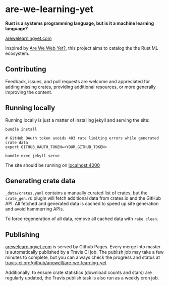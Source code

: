 # are-we-learning-yet

**Rust is a systems programming language, but is it a machine learning language?**

[arewelearningyet.com](http://arewelearningyet.com)

Inspired by [Are We Web Yet?](http://arewewebyet.org/), this project aims to catalog the the Rust ML ecosystem.

## Contributing

Feedback, issues, and pull requests are welcome and appreciated for adding missing crates,
providing additional resources, or more generally improving the content.

## Running locally

Running locally is just a matter of installing jekyll and serving the site:

```
bundle install

# GitHub OAuth token avoids 403 rate limiting errors while generated crate data
export GITHUB_OAUTH_TOKEN=<YOUR_GITHUB_TOKEN>

bundle exec jekyll serve
```

The site should be running on [localhost:4000](http://localhost:4000)

## Generating crate data

`_data/crates.yaml` contains a manually curated list of crates,
but the `crate_gen.rb` plugin will fetch additional data from crates.io
and the GitHub API. All fetched and generated data is cached
to speed up site generation and avoid hammerring APIs.

To force regeneration of all data, remove all cached data with `rake clean`.

## Publishing

[arewelearningyet.com](arewelearningyet.com) is served by Github Pages.
Every merge into master is automatically published by a Travis CI job.
The publish job may take a few minutes to complete, but you can always check the progress
and status at [travis-ci.org/github/anowell/are-we-learning-yet](https://travis-ci.org/github/anowell/are-we-learning-yet)

Additionally, to ensure crate statistics (download counts and stars)
are regularly updated, the Travis publish task is also run as a weekly cron job.
